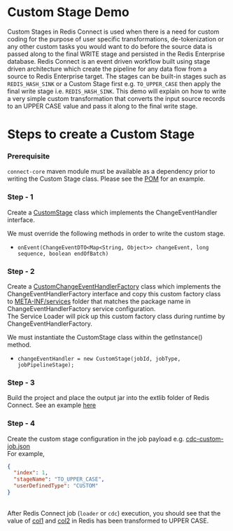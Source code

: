# Custom Stage Demo

Custom Stages in Redis Connect is used when there is a need for custom coding for the purpose of user specific transformations, de-tokenization or any other custom tasks you would want to do before the source data is passed along to the final WRITE stage and persisted in the Redis Enterprise database. Redis Connect is an event driven workflow built using stage driven architecture which create the pipeline for any data flow from a source to Redis Enterprise target. The stages can be built-in stages such as `REDIS_HASH_SINK` or a Custom Stage first e.g. `TO_UPPER_CASE` then apply the final write stage i.e. `REDIS_HASH_SINK`. This demo will explain on how to write a very simple custom transformation that converts the input source records to an UPPER CASE value and pass it along to the final write stage.

# Steps to create a Custom Stage

### Prerequisite
```connect-core``` maven module must be available as a dependency prior to writing the Custom Stage class. Please see the [POM](pom.xml) for an example.

### Step - 1

Create a [CustomStage](src/main/java/com/redis/connect/customstage/impl/CustomStage.java) class which implements the ChangeEventHandler interface.

We must override the following methods in order to write the custom stage.
* ```onEvent(ChangeEventDTO<Map<String, Object>> changeEvent, long sequence, boolean endOfBatch)```

### Step - 2

Create a [CustomChangeEventHandlerFactory](src/main/java/com/redis/connect/customstage/CustomChangeEventHandlerFactory.java) class which implements the ChangeEventHandlerFactory interface and copy this custom factory class to [META-INF/services](src/main/resources/META-INF/services/com.redis.connect.pipeline.event.handler.ChangeEventHandlerFactory) folder that matches the package name in ChangeEventHandlerFactory service configuration.
<br>The Service Loader will pick up this custom factory class during runtime by ChangeEventHandlerFactory.

We must instantiate the CustomStage class within the getInstance() method.
* ```changeEventHandler = new CustomStage(jobId, jobType, jobPipelineStage);```

### Step - 3

Build the project and place the output jar into the extlib folder of Redis Connect. See an example [here](https://github.com/redis-field-engineering/redis-connect-dist/tree/main/examples/postgres/demo/extlib)

### Step - 4

Create the custom stage configuration in the job payload e.g. [cdc-custom-job.json](https://github.com/redis-field-engineering/redis-connect-dist/blob/main/examples/postgres/demo/config/samples/payloads/cdc-custom-job.json)
<br>For example,
```json
{
  "index": 1,
  "stageName": "TO_UPPER_CASE",
  "userDefinedType": "CUSTOM"
}
```

<br>After Redis Connect job (`loader` or `cdc`) execution, you should see that the value of [col1](https://github.com/redis-field-engineering/redis-connect-custom-stage-demo/blob/main/src/main/java/com/redis/connect/customstage/impl/CustomStage.java#L58) and [col2](https://github.com/redis-field-engineering/redis-connect-custom-stage-demo/blob/main/src/main/java/com/redis/connect/customstage/impl/CustomStage.java#L59) in Redis has been transformed to UPPER CASE.
